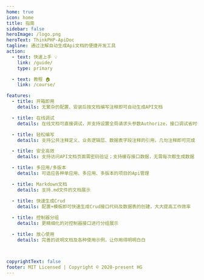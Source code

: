 ```yaml
---
home: true
icon: home
title: 指南
sidebar: false
heroImage: /logo.png
heroText: ThinkPHP-ApiDoc
tagline: 通过注解自动生成Api文档的便捷开发工具
action:
  - text: 快速上手 💡
    link: /guide/
    type: primary

  - text: 教程 🏠
    link: /course/

features:
  - title: 开箱即用
    details: 无繁杂的配置、安装后按文档编写注释即可自动生成API文档

  - title: 在线调试
    details: 在线文档可直接调试，并支持设置全局请求头参数Authorize，接口调试省时省力

  - title: 轻松编写
    details: 支持公共注释定义、业务逻辑层、数据表字段注释的引用，几句注释即可完成

  - title: 安全高效
    details: 支持访问API文档页面需密码验证；支持缓存接口数据，无需每次都生成数据

  - title: 多应用/多版本
    details: 可适应各种单应用、多应用、多版本的项目的Api管理

  - title: Markdown文档
    details: 支持.md文件的文档展示

  - title: 快速生成Crud
    details: 配置+模板即可快速生成Crud接口代码及数据表的创建，大大提高工作效率
    
  - title: 控制器分组
    details: 更精细化的对控制器接口进行分组展示

  - title: 放心使用
    details: 完善的说明文档及各种使用示例，让你用得明明白白



copyrightText: false
footer: MIT Licensed | Copyright © 2020-present HG
---
```


